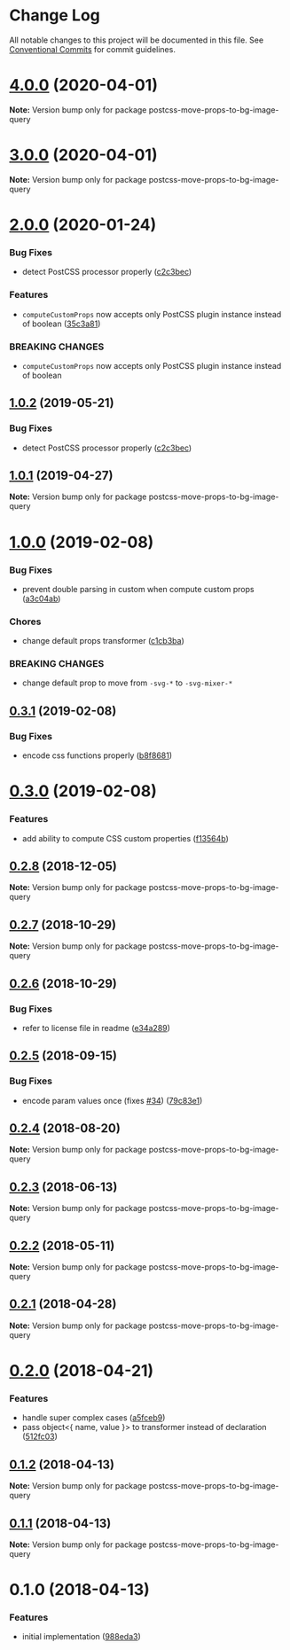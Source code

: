 # Change Log

All notable changes to this project will be documented in this file.
See [Conventional Commits](https://conventionalcommits.org) for commit guidelines.

# [4.0.0](https://github.com/JetBrains/svg-mixer/compare/postcss-move-props-to-bg-image-query@1.0.0...postcss-move-props-to-bg-image-query@4.0.0) (2020-04-01)


**Note:** Version bump only for package postcss-move-props-to-bg-image-query




# [3.0.0](https://github.com/JetBrains/svg-mixer/compare/postcss-move-props-to-bg-image-query@1.0.0...postcss-move-props-to-bg-image-query@3.0.0) (2020-04-01)


**Note:** Version bump only for package postcss-move-props-to-bg-image-query




<a name="2.0.0"></a>
# [2.0.0](https://github.com/JetBrains/svg-mixer/compare/postcss-move-props-to-bg-image-query@1.0.0...postcss-move-props-to-bg-image-query@2.0.0) (2020-01-24)


### Bug Fixes

* detect PostCSS processor properly ([c2c3bec](https://github.com/JetBrains/svg-mixer/commit/c2c3bec))


### Features

* `computeCustomProps` now accepts only PostCSS plugin instance instead of boolean ([35c3a81](https://github.com/JetBrains/svg-mixer/commit/35c3a81))


### BREAKING CHANGES

* `computeCustomProps` now accepts only PostCSS plugin instance instead of boolean




<a name="1.0.2"></a>
## [1.0.2](https://github.com/JetBrains/svg-mixer/compare/postcss-move-props-to-bg-image-query@1.0.1...postcss-move-props-to-bg-image-query@1.0.2) (2019-05-21)


### Bug Fixes

* detect PostCSS processor properly ([c2c3bec](https://github.com/JetBrains/svg-mixer/commit/c2c3bec))




<a name="1.0.1"></a>
## [1.0.1](https://github.com/JetBrains/svg-mixer/compare/postcss-move-props-to-bg-image-query@1.0.0...postcss-move-props-to-bg-image-query@1.0.1) (2019-04-27)




**Note:** Version bump only for package postcss-move-props-to-bg-image-query

<a name="1.0.0"></a>
# [1.0.0](https://github.com/JetBrains/svg-mixer/compare/postcss-move-props-to-bg-image-query@0.3.1...postcss-move-props-to-bg-image-query@1.0.0) (2019-02-08)


### Bug Fixes

* prevent double parsing in custom when compute custom props ([a3c04ab](https://github.com/JetBrains/svg-mixer/commit/a3c04ab))


### Chores

* change default props transformer ([c1cb3ba](https://github.com/JetBrains/svg-mixer/commit/c1cb3ba))


### BREAKING CHANGES

* change default prop to move from `-svg-*` to `-svg-mixer-*`




<a name="0.3.1"></a>
## [0.3.1](https://github.com/JetBrains/svg-mixer/compare/postcss-move-props-to-bg-image-query@0.3.0...postcss-move-props-to-bg-image-query@0.3.1) (2019-02-08)


### Bug Fixes

* encode css functions properly ([b8f8681](https://github.com/JetBrains/svg-mixer/commit/b8f8681))




<a name="0.3.0"></a>
# [0.3.0](https://github.com/JetBrains/svg-mixer/compare/postcss-move-props-to-bg-image-query@0.2.8...postcss-move-props-to-bg-image-query@0.3.0) (2019-02-08)


### Features

* add ability to compute CSS custom properties ([f13564b](https://github.com/JetBrains/svg-mixer/commit/f13564b))




<a name="0.2.8"></a>
## [0.2.8](https://github.com/JetBrains/svg-mixer/compare/postcss-move-props-to-bg-image-query@0.2.7...postcss-move-props-to-bg-image-query@0.2.8) (2018-12-05)




**Note:** Version bump only for package postcss-move-props-to-bg-image-query

<a name="0.2.7"></a>
## [0.2.7](https://github.com/JetBrains/svg-mixer/compare/postcss-move-props-to-bg-image-query@0.2.6...postcss-move-props-to-bg-image-query@0.2.7) (2018-10-29)




**Note:** Version bump only for package postcss-move-props-to-bg-image-query

<a name="0.2.6"></a>
## [0.2.6](https://github.com/kisenka/svg-mixer/packages/postcss-move-props-to-bg-image-query/compare/postcss-move-props-to-bg-image-query@0.2.5...postcss-move-props-to-bg-image-query@0.2.6) (2018-10-29)


### Bug Fixes

* refer to license file in readme ([e34a289](https://github.com/kisenka/svg-mixer/packages/postcss-move-props-to-bg-image-query/commit/e34a289))




<a name="0.2.5"></a>
## [0.2.5](https://github.com/kisenka/svg-mixer/packages/postcss-move-props-to-bg-image-query/compare/postcss-move-props-to-bg-image-query@0.2.4...postcss-move-props-to-bg-image-query@0.2.5) (2018-09-15)


### Bug Fixes

* encode param values once (fixes [#34](https://github.com/kisenka/svg-mixer/packages/postcss-move-props-to-bg-image-query/issues/34)) ([79c83e1](https://github.com/kisenka/svg-mixer/packages/postcss-move-props-to-bg-image-query/commit/79c83e1))




<a name="0.2.4"></a>
## [0.2.4](https://github.com/kisenka/svg-mixer/packages/postcss-move-props-to-bg-image-query/compare/postcss-move-props-to-bg-image-query@0.2.3...postcss-move-props-to-bg-image-query@0.2.4) (2018-08-20)




**Note:** Version bump only for package postcss-move-props-to-bg-image-query

<a name="0.2.3"></a>
## [0.2.3](https://github.com/kisenka/svg-mixer/packages/postcss-move-props-to-bg-image-query/compare/postcss-move-props-to-bg-image-query@0.2.2...postcss-move-props-to-bg-image-query@0.2.3) (2018-06-13)




**Note:** Version bump only for package postcss-move-props-to-bg-image-query

<a name="0.2.2"></a>
## [0.2.2](https://github.com/kisenka/svg-mixer/packages/postcss-move-props-to-bg-image-query/compare/postcss-move-props-to-bg-image-query@0.2.1...postcss-move-props-to-bg-image-query@0.2.2) (2018-05-11)




**Note:** Version bump only for package postcss-move-props-to-bg-image-query

<a name="0.2.1"></a>
## [0.2.1](https://github.com/kisenka/svg-mixer/packages/postcss-move-props-to-bg-image-query/compare/postcss-move-props-to-bg-image-query@0.2.0...postcss-move-props-to-bg-image-query@0.2.1) (2018-04-28)




**Note:** Version bump only for package postcss-move-props-to-bg-image-query

<a name="0.2.0"></a>
# [0.2.0](https://github.com/kisenka/svg-mixer/packages/postcss-move-props-to-bg-image-query/compare/postcss-move-props-to-bg-image-query@0.1.2...postcss-move-props-to-bg-image-query@0.2.0) (2018-04-21)


### Features

* handle super complex cases ([a5fceb9](https://github.com/kisenka/svg-mixer/packages/postcss-move-props-to-bg-image-query/commit/a5fceb9))
* pass object<{ name, value }> to transformer instead of declaration ([512fc03](https://github.com/kisenka/svg-mixer/packages/postcss-move-props-to-bg-image-query/commit/512fc03))




<a name="0.1.2"></a>
## [0.1.2](https://github.com/kisenka/svg-baker/packages/postcss-move-props-to-bg-image-query/compare/postcss-move-props-to-bg-image-query@0.1.1...postcss-move-props-to-bg-image-query@0.1.2) (2018-04-13)




**Note:** Version bump only for package postcss-move-props-to-bg-image-query

<a name="0.1.1"></a>
## [0.1.1](https://github.com/kisenka/svg-baker/packages/postcss-move-props-to-bg-image-query/compare/postcss-move-props-to-bg-image-query@0.1.0...postcss-move-props-to-bg-image-query@0.1.1) (2018-04-13)




**Note:** Version bump only for package postcss-move-props-to-bg-image-query

<a name="0.1.0"></a>
# 0.1.0 (2018-04-13)


### Features

* initial implementation ([988eda3](https://github.com/kisenka/svg-baker/packages/postcss-move-props-to-bg-image-query/commit/988eda3))
